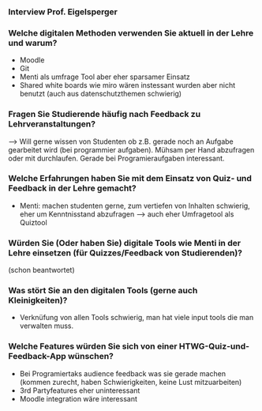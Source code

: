 ### Interview Prof. Eigelsperger

### Welche digitalen Methoden verwenden Sie aktuell in der Lehre und warum?
- Moodle
- Git
- Menti als umfrage Tool aber eher sparsamer Einsatz
- Shared white boards wie miro wären instessant wurden aber nicht benutzt (auch aus datenschutzthemen schwierig)

### Fragen Sie Studierende häufig nach Feedback zu Lehrveranstaltungen?
--> Will gerne wissen von Studenten ob z.B. gerade noch an Aufgabe gearbeitet wird (bei programmier aufgaben). Mühsam per Hand abzufragen oder mit durchlaufen. 
Gerade bei Programieraufgaben interessant.

### Welche Erfahrungen haben Sie mit dem Einsatz von Quiz- und Feedback in der Lehre gemacht?
- Menti: machen studenten gerne, zum vertiefen von Inhalten schwierig, eher um Kenntnisstand abzufragen
--> auch eher Umfragetool als Quiztool

### Würden Sie (Oder haben Sie) digitale Tools wie Menti in der Lehre einsetzen (für Quizzes/Feedback von Studierenden)?
(schon beantwortet)

### Was stört Sie an den digitalen Tools (gerne auch Kleinigkeiten)?
- Verknüfung von allen Tools schwierig, man hat viele input tools die man verwalten muss.

### Welche Features würden Sie sich von einer HTWG-Quiz-und-Feedback-App wünschen?
- Bei Programiertaks audience feedback was sie gerade machen (kommen zurecht, haben Schwierigkeiten, keine Lust mitzuarbeiten)
- 3rd Partyfeatures eher uninteressant
- Moodle integration wäre interessant